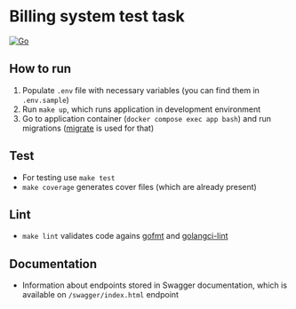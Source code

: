 # Billing system test task

[![Go](https://github.com/vsokoltsov/billing_system_test_task_go/actions/workflows/go.yml/badge.svg?branch=main)](https://github.com/vsokoltsov/billing_system_test_task_go/actions/workflows/go.yml)

## How to run

1. Populate `.env` file with necessary variables (you can find them in `.env.sample`)
2. Run `make up`, which runs application in development environment
3. Go to application container (`docker compose exec app bash`) and run migrations ([migrate](https://github.com/golang-migrate/migrate) is used for that)

## Test

* For testing use `make test`
* `make coverage` generates cover files (which are already present)

## Lint

* `make lint` validates code agains [gofmt](https://pkg.go.dev/cmd/gofmt) and [golangci-lint](https://github.com/golangci/golangci-lint)

## Documentation

* Information about endpoints stored in Swagger documentation, which is available on `/swagger/index.html` endpoint